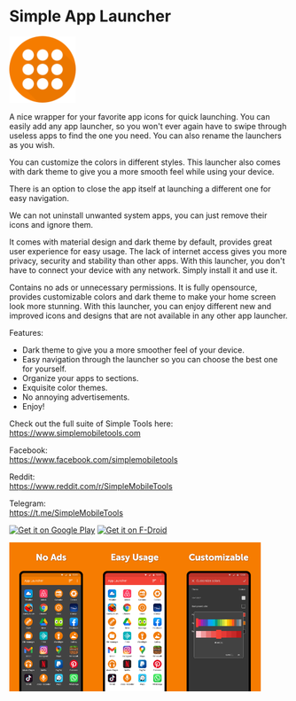 # Simple App Launcher
<img alt="Logo" src="graphics/icon.png" width="120" />

A nice wrapper for your favorite app icons for quick launching. You can easily add any app launcher, so you won't ever again have to swipe through useless apps to find the one you need. You can also rename the launchers as you wish.

You can customize the colors in different styles. This launcher also comes with dark theme to give you a more smooth feel while using your device.

There is an option to close the app itself at launching a different one for easy navigation.

We can not uninstall unwanted system apps, you can just remove their icons and ignore them.

It comes with material design and dark theme by default, provides great user experience for easy usage. The lack of internet access gives you more privacy, security and stability than other apps. With this launcher, you don't have to connect your device with any network. Simply install it and use it.

Contains no ads or unnecessary permissions. It is fully opensource, provides customizable colors and dark theme to make your home screen look more stunning. With this launcher, you can enjoy different new and improved icons and designs that are not available in any other app launcher. 

Features:

- Dark theme to give you a more smoother feel of your device.
- Easy navigation through the launcher so you can choose the best one for yourself.
- Organize your apps to sections.
- Exquisite color themes.
- No annoying advertisements.
- Enjoy!

Check out the full suite of Simple Tools here:  
https://www.simplemobiletools.com

Facebook:  
https://www.facebook.com/simplemobiletools

Reddit:  
https://www.reddit.com/r/SimpleMobileTools

Telegram:  
https://t.me/SimpleMobileTools

<a href='https://play.google.com/store/apps/details?id=com.simplemobiletools.applauncher'><img src='https://simplemobiletools.com/images/button-google-play.svg' alt='Get it on Google Play' height=45/></a>
<a href='https://f-droid.org/packages/com.simplemobiletools.applauncher'><img src='https://simplemobiletools.com/images/button-f-droid.png' alt='Get it on F-Droid' height=45 ></a>
 
<div style="display:flex;">
<img alt="App image" src="fastlane/metadata/android/en-GB/images/phoneScreenshots/1_en-GB.jpeg" width="30%">
<img alt="App image" src="fastlane/metadata/android/en-GB/images/phoneScreenshots/2_en-GB.jpeg" width="30%">
<img alt="App image" src="fastlane/metadata/android/en-GB/images/phoneScreenshots/3_en-GB.jpeg" width="30%">
</div>

